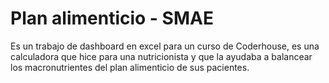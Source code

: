 # Plan alimenticio - SMAE
Es un trabajo de dashboard en excel para un curso de Coderhouse, es una calculadora que hice para una nutricionista y que la ayudaba a balancear los macronutrientes del plan alimenticio de sus pacientes.
